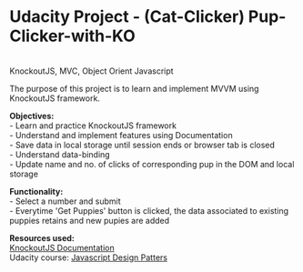 # Udacity Project - (Cat-Clicker) Pup-Clicker-with-KO
<br>KnockoutJS, MVC, Object Orient Javascript

The purpose of this project is to learn and implement MVVM using KnockoutJS framework.

<strong>Objectives:</strong>
<br>- Learn and practice KnockoutJS framework
<br>- Understand and implement features using Documentation
<br>- Save data in local storage until session ends or browser tab is closed
<br>- Understand data-binding
<br>- Update name and no. of clicks of corresponding pup in the DOM and local storage

<strong>Functionality:</strong>
<br>- Select a number and submit
<br>- Everytime 'Get Puppies' button is clicked, the data associated to existing puppies retains and new pupies are added

<strong>Resources used:</strong>
<br><a target="_blank" href="http://knockoutjs.com/documentation/">KnockoutJS Documentation</a>
<br>Udacity course: <a target="_blank" href="https://www.udacity.com/course/javascript-design-patterns--ud989">Javascript Design Patters</a>

